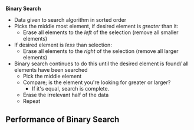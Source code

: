 **Binary Search**
- Data given to search algorithm in sorted order
- Picks the middle most element, if desired element is *greater* than it:
  - Erase all elements to the *left* of the selection (remove all smaller elements)
- If desired element is *less* than selection:
  - Erase all elements to the *right* of the selection (remove all larger elements)
- Binary search continues to do this until the desired element is found/ all elements have been searched
  - Pick the middle element
  - Compare; is the element you're looking for greater or larger?
    - If it's equal, search is complete.
  - Erase the irrelevant half of the data
  - Repeat
 
**Performance of Binary Search**
- 

